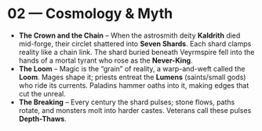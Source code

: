 # 02 — Cosmology & Myth

- **The Crown and the Chain** – When the astrosmith deity **Kaldrith** died mid-forge, their circlet shattered into **Seven Shards**. Each shard clamps reality like a chain link. The shard buried beneath Veyrmspire fell into the hands of a mortal tyrant who rose as the **Never-King**.
- **The Loom** – Magic is the “grain” of reality, a warp-and-weft called the **Loom**. Mages shape it; priests entreat the **Lumens** (saints/small gods) who ride its currents. Paladins hammer oaths into it, making edges that cut the unreal.
- **The Breaking** – Every century the shard pulses; stone flows, paths rotate, and monsters molt into harder castes. Veterans call these pulses **Depth-Thaws**.
